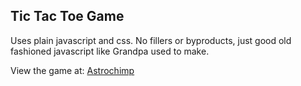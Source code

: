 Tic Tac Toe Game
----------------

Uses plain javascript and css.
No fillers or byproducts, just good old fashioned javascript like Grandpa used to make.

View the game at: [Astrochimp](http://astrochimp.com/tictactoe/)
